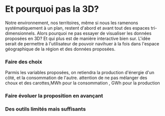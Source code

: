 # Et pourquoi pas la 3D?

Notre environnement, nos territoires, même si nous les ramenons systématiquement à un plan, restent d'abord et avant tout des espaces tri-dimensionnels.
Alors pourquoi ne pas essayer de visualiser les données proposées en 3D? Et qui plus est de manière interactive bien sur.
L'idée serait de permettre à l'utilisateur de pouvoir navihuer à la fois dans l'espace géographique de la région et des données proposées.
### Faire des choix
Parmis les variables proposées, on retiendra la production d'énergie d'un côté, et la consommation de l'autre. attention de ne pas mélanger des choux et des carottes,MWh pour la consommation , GWh pour la production

### Faire évoluer la proposition en avançant

### Des outils limités mais suffisants